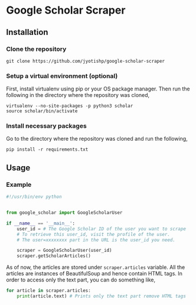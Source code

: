 # Google Scholar Scraper

## Installation

### Clone the repository
```
git clone https://github.com/jyotishp/google-scholar-scraper
```

### Setup a virtual environment (optional)
First, install virtualenv using pip or your OS package manager. Then run the following in the directory where the repository was cloned,
```
virtualenv --no-site-packages -p python3 scholar
source scholar/bin/activate
```

### Install necessary packages
Go to the directory where the repository was cloned and run the following,
```
pip install -r requirements.txt
```

## Usage

### Example
```python
#!/usr/bin/env python


from google_scholar import GoogleScholarUser

if __name__ == '__main__':
	user_id = # The Google Scholar ID of the user you want to scrape
	# To retrieve this user_id, visit the profile of the user.
	# The user=xxxxxxxx part in the URL is the user_id you need.

	scraper = GoogleScholarUser(user_id)
	scraper.getScholarArticles()

```

As of now, the articles are stored under `scraper.articles` variable. All the articles are instances of BeautifulSoup and hence contain HTML tags. In order to access only the text part, you can do something like,

```python
for article in scraper.articles:
	print(article.text) # Prints only the text part remove HTML tags
	
```